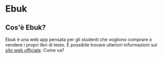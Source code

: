 # Ebuk

## Cos'è Ebuk?

Ebuk è una web app pensata per gli studenti che vogliono comprare o vendere i propri libri di testo.
È possibile trovare ulteriori informazioni sul [sito web ufficiale](http://ebuk.it).
Come va?
